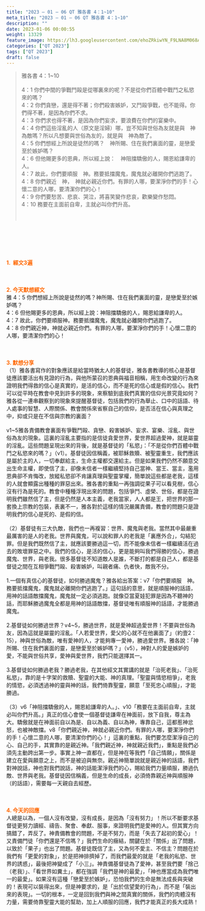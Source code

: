 ```yaml
---
title: "2023 – 01 – 06 QT 雅各書 4：1~10"
meta_title: "2023 – 01 – 06 QT 雅各書 4：1~10"
description: ""
date: 2023-01-06 00:00:55
weight: 13329
feature_image: https://lh3.googleusercontent.com/ehoZRkiwYN_F9LNA8M068AYxt73EavCZno-PD1cJRuf5BbSkQVUWr3gNEbt5kSs28Pb_Elg17kSrtf9ybWvojWoMV6I4tPM3vGRGDq6GkKkPdL2Gut4QAIw4-uykKUAtNiKgQKntvsU=w800
categories: ["QT 2023"]
tags: ["QT 2023"]
draft: false
---
```


<blockquote>雅各書 4：1~10<br />
<br />
4：1 你們中間的爭戰鬥毆是從哪裏來的呢？不是從你們百體中戰鬥之私慾來的嗎？<br />
4：2 你們貪戀，還是得不著；你們殺害嫉妒，又鬥毆爭戰，也不能得。你們得不著，是因為你們不求。<br />
4：3 你們求也得不著，是因為你們妄求，要浪費在你們的宴樂中。<br />
4：4 你們這些淫亂的人（原文是淫婦）哪，豈不知與世俗為友就是與　神為敵嗎？所以凡想要與世俗為友的，就是與　神為敵了。<br />
4：5 你們想經上所說是徒然的嗎？　神所賜、住在我們裏面的靈，是戀愛至於嫉妒嗎？<br />
4：6 但他賜更多的恩典，所以經上說：　神阻擋驕傲的人，賜恩給謙卑的人。<br />
4：7 故此，你們要順服　神。務要抵擋魔鬼，魔鬼就必離開你們逃跑了。<br />
4：8 你們親近　神，　神就必親近你們。有罪的人哪，要潔淨你們的手！心懷二意的人哪，要清潔你們的心！<br />
4：9 你們要愁苦、悲哀、哭泣，將喜笑變作悲哀，歡樂變作愁悶。<br />
4：10 務要在主面前自卑，主就必叫你們升高。<br />
<br />
&nbsp;</blockquote><br />
&nbsp;<br />
<br />
&nbsp;<br />
<br />
<span style="color: #ff6600;"><strong>1.  經文3遍</strong></span><br />
<br />
&nbsp;<br />
<br />
<span style="color: #ff6600;"><strong>2. 今天默想經文<br />
</strong></span>雅 4：5 你們想經上所說是徒然的嗎？神所賜、住在我們裏面的靈，是戀愛至於嫉妒嗎？<br />
4：6 但他賜更多的恩典，所以經上說：神阻擋驕傲的人，賜恩給謙卑的人。<br />
4：7 故此，你們要順服神。務要抵擋魔鬼，魔鬼就必離開你們逃跑了。<br />
4：8 你們親近神，神就必親近你們。有罪的人哪，要潔淨你們的手！心懷二意的人哪，要清潔你們的心！<br />
<br />
&nbsp;<br />
<br />
<strong><span style="color: #ff6600;">3. 默想分享<br />
</span></strong>（1）雅各書寫作的對象應該是給當時猶太人的基督徒，雅各書教導的核心是基督徒應該要活出有見證的行為，與他所蒙召的恩典與福音相稱，用生命改變的行為來證明我們得救的信心是真實的，是活的信心，而不是死的信心或是假的信心。我們可以從平時在教會中見到許多的現象，來察驗到底我們真實的信仰光景究竟如何？雅各從一連串觀察到的現象來提醒基督徒，包括我們的行為舉止、口中的話語、待人處事的智慧、人際關係、教會關係來省察自己的信仰，是否活在信心與真理之中，抑或只是在不信與宗教的裏面？<br />
<br />
v1~5雅各責備教會裏面有爭戰鬥毆、貪戀、殺害嫉妒、妄求、宴樂、淫亂、與世俗為友的現象。這裏的淫亂主要指的是信徒貪愛世界，愛世界超過愛神，就是屬靈的淫亂。這些問題呈現出來的背後，就是基督徒的「私慾」：「不是從你們百體中戰鬥之私慾來的嗎？」（v1）。基督徒因信稱義，被耶穌救贖、被聖靈重生，我們應該是屬於主的人，一切奉獻給主，生命主權都交還給主。但是如果我們仍然不願意交出生命主權，即使信了主，卻像未信者一樣繼續堅持自己當神、當王、當主，濫用恩典卻不肯悔改，放縱私慾卻不肯讓真理與聖靈掌權，簡單說這些都是老我，這樣的人就會顯露出種種的罪惡出來。雅各書的重點一再強調從果子可以看見樹，信心沒有行為是死的。教會中種種浮現出來的問題，包括爭鬥、虛榮、世俗，都是在證明我們雖然信了主，但是仍然是人本主義，老我當家，人人都是王，把世界的那一套換上宗教的包裝，表裏不一，雅各對於這樣的情況嚴厲責備，教會的問題只是證明我們的信心是死的、是假的信。<br />
<br />
（2）基督徒有三大仇敵，我們也一再複習：世界、魔鬼與老我。當然其中最嚴重最厲害的是人的老我。世界與魔鬼，可以說和罪人的老我是「裏應外合」，勾結犯罪。但是我們既然信了主，就應該要勝過這一切，而不能像未信者一樣繼續活在過去的敗壞罪惡之中。我們的信心，是活的信心，更是能夠叫我們得勝的信心，勝過魔鬼、世界，與老我。很多基督徒不知道敵人是誰，不斷打的都是自己人，都是基督徒之間在互相爭戰鬥毆、殺害嫉妒，叫親者痛、仇者快，敵我不分。<br />
<br />
1.一個有真信心的基督徒，如何勝過魔鬼？雅各給出答案：v7「你們要順服　神。務要抵擋魔鬼，魔鬼就必離開你們逃跑了。」這句話的意思，就是順服神的話語，用神的話語敵擋魔鬼，魔鬼就一定必須逃跑。就像亞當夏娃犯罪是因為不聽神的話，而耶穌勝過魔鬼全都是用神的話語敵擋，基督徒唯有順服神的話語，才能勝過魔鬼。<br />
<br />
2.基督徒如何勝過世界？v4~5，勝過世界，就是愛神超過愛世界！不要與世俗為友，因為這就是屬靈的淫亂。「人若愛世界，愛父的心就不在他裏面了」（約壹2：15），神與世俗為敵，唯有愛神的人，才能夠專一愛神，勝過愛世界。雅各說：「神所賜、住在我們裏面的靈，是戀愛至於嫉妒嗎？」（v5），神對人的愛是嫉妒的愛，不能與世俗共享，愛神與愛世界，我們只能選擇其一。<br />
<br />
3.基督徒如何勝過老我？勝過老我，在其他經文其實講的就是「治死老我」、「治死私慾」，靠的是十字架的救贖、聖靈的大能、神的真理。「聖靈與情慾相爭」，老我的情慾，必須透過神的靈與神的話，我們倚靠聖靈，願意「至死忠心順服」，才能勝過。<br />
<br />
（3）v6「神阻擋驕傲的人，賜恩給謙卑的人。」、v10「務要在主面前自卑，主就必叫你們升高。」真正的信心會使一個基督徒謙卑在神面前，放下自我，尊主為大。驕傲就是在神面前自以為是、自以為義、自以為神，專靠自己，這都惹神忿怒，也被神敵擋。v8「你們親近神，神就必親近你們。有罪的人哪，要潔淨你們的手！心懷二意的人哪，要清潔你們的心！」這裏的重點，我們要怎麼潔淨自己的心、自己的手，其實靠的是親近神。「我們親近神，神就親近我們」，重點是我們必須先主動跨出第一步。事實上神一直都在，但是神在等我們「自己情願」，關係是建立在愛與願意之上，而不是被迫與無奈。親近神簡單說就是親近神的話語，我們對神說話，神也對我們說話，神的話能潔淨我們的心，賜給我們力量順服，勝過仇敵、世界與老我。基督徒因信稱義，但是生命的成長，必須倚靠親近神與順服神（的話語），需要每一天親自去經歷。<br />
<br />
&nbsp;<br />
<br />
<strong style="font-size: inherit;"><span style="color: #ff6600;">4. 今天的回應<br />
</span></strong>人總是以為，一個人沒有改變，沒有成長，是因為「沒有努力」！所以不斷要求基督徒更努力讀經、禱告、聚會、奉獻、服事，來證明我們是愛神的人。但其實方向搞錯了，弄反了。神責備教會的問題，不是不努力，而是「失去了起初的愛心」！又責備門徒「你們還是不信嗎？」我們生命的癥結，關鍵在於「關係」出了問題，以致於「果子」也出了問題。基督徒既信了主，又為何不愛主、不信主？問題在於我們有「更愛的對象」，於是把神排擠掉了，而我們最愛的就是「老我的私慾、世界的誘惑」，最後把神變成了「小三」。神責備基督徒為了愛神，甚至我們要「捨己（老我）」、「看世界如糞土」，都在強調「我們是神的最愛」，「神也應當成為我們唯一的最愛」。如果沒有這種「戀愛至於嫉妒」，恐怕我們的生命是無法成長與突破的！表現可以裝得出來，但是神要求的，是「出於信望愛的行為」，而不是「裝出來的表現」。一切的根本，一定是回到我們與神之間真實的關係，我們的肉體沒有力量，需要倚靠聖靈大能的幫助，加上人順服的回應，我們才能真正的長大成熟！<br />
<br />
&nbsp;<br />
<br />
&nbsp;<br />
<br />
&nbsp;<br />
<br />
&nbsp;<br />
<br />
&nbsp;
        